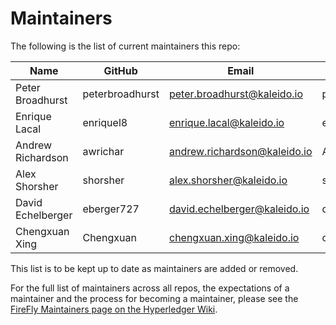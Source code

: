 # Maintainers

The following is the list of current maintainers this repo:

| Name              | GitHub          | Email                        | LFID              |
| ----------------- | --------------- | ---------------------------- | ----------------- |
| Peter Broadhurst  | peterbroadhurst | peter.broadhurst@kaleido.io  | peterbroadhurst   |
| Enrique Lacal     | enriquel8       | enrique.lacal@kaleido.io     | enrique.lacal     |
| Andrew Richardson | awrichar        | andrew.richardson@kaleido.io | Andrew.Richardson |
| Alex Shorsher     | shorsher        | alex.shorsher@kaleido.io     | shorsher          |
| David Echelberger | eberger727      | david.echelberger@kaleido.io | dech727           |
| Chengxuan Xing    | Chengxuan       | chengxuan.xing@kaleido.io    | chengxuanxing     |

This list is to be kept up to date as maintainers are added or removed.

For the full list of maintainers across all repos, the expectations of a maintainer and the process for becoming a maintainer, please see the [FireFly Maintainers page on the Hyperledger Wiki](https://wiki.hyperledger.org/display/FIR/Maintainers).
